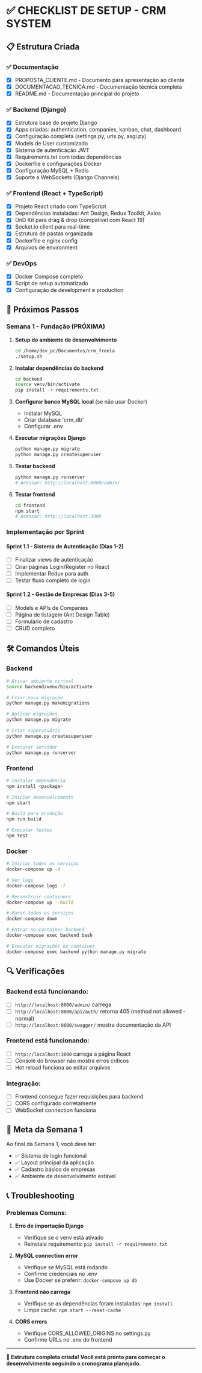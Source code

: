 # ✅ CHECKLIST DE SETUP - CRM SYSTEM

## 📋 Estrutura Criada

### ✅ Documentação
- [x] PROPOSTA_CLIENTE.md - Documento para apresentação ao cliente
- [x] DOCUMENTACAO_TECNICA.md - Documentação técnica completa
- [x] README.md - Documentação principal do projeto

### ✅ Backend (Django)
- [x] Estrutura base do projeto Django
- [x] Apps criadas: authentication, companies, kanban, chat, dashboard
- [x] Configuração completa (settings.py, urls.py, asgi.py)
- [x] Models de User customizado
- [x] Sistema de autenticação JWT
- [x] Requirements.txt com todas dependências
- [x] Dockerfile e configurações Docker
- [x] Configuração MySQL + Redis
- [x] Suporte a WebSockets (Django Channels)

### ✅ Frontend (React + TypeScript)
- [x] Projeto React criado com TypeScript
- [x] Dependências instaladas: Ant Design, Redux Toolkit, Axios
- [x] DnD Kit para drag & drop (compatível com React 19)
- [x] Socket.io client para real-time
- [x] Estrutura de pastas organizada
- [x] Dockerfile e nginx config
- [x] Arquivos de environment

### ✅ DevOps
- [x] Docker Compose completo
- [x] Script de setup automatizado
- [x] Configuração de development e production

## 🚀 Próximos Passos

### Semana 1 - Fundação (PRÓXIMA)
1. **Setup do ambiente de desenvolvimento**
   ```bash
   cd /home/dev_pc/Documentos/crm_freela
   ./setup.sh
   ```

2. **Instalar dependências do backend**
   ```bash
   cd backend
   source venv/bin/activate
   pip install -r requirements.txt
   ```

3. **Configurar banco MySQL local** (se não usar Docker)
   - Instalar MySQL
   - Criar database 'crm_db'
   - Configurar .env

4. **Executar migrações Django**
   ```bash
   python manage.py migrate
   python manage.py createsuperuser
   ```

5. **Testar backend**
   ```bash
   python manage.py runserver
   # Acessar: http://localhost:8000/admin/
   ```

6. **Testar frontend**
   ```bash
   cd frontend
   npm start
   # Acessar: http://localhost:3000
   ```

### Implementação por Sprint

#### Sprint 1.1 - Sistema de Autenticação (Dias 1-2)
- [ ] Finalizar views de autenticação
- [ ] Criar páginas Login/Register no React
- [ ] Implementar Redux para auth
- [ ] Testar fluxo completo de login

#### Sprint 1.2 - Gestão de Empresas (Dias 3-5)
- [ ] Models e APIs de Companies
- [ ] Página de listagem (Ant Design Table)
- [ ] Formulário de cadastro
- [ ] CRUD completo

## 🛠️ Comandos Úteis

### Backend
```bash
# Ativar ambiente virtual
source backend/venv/bin/activate

# Criar nova migração
python manage.py makemigrations

# Aplicar migrações
python manage.py migrate

# Criar superusuário
python manage.py createsuperuser

# Executar servidor
python manage.py runserver
```

### Frontend
```bash
# Instalar dependência
npm install <package>

# Iniciar desenvolvimento
npm start

# Build para produção
npm run build

# Executar testes
npm test
```

### Docker
```bash
# Iniciar todos os serviços
docker-compose up -d

# Ver logs
docker-compose logs -f

# Reconstruir containers
docker-compose up --build

# Parar todos os serviços
docker-compose down

# Entrar no container backend
docker-compose exec backend bash

# Executar migrações no container
docker-compose exec backend python manage.py migrate
```

## 🔍 Verificações

### Backend está funcionando:
- [ ] `http://localhost:8000/admin/` carrega
- [ ] `http://localhost:8000/api/auth/` retorna 405 (method not allowed - normal)
- [ ] `http://localhost:8000/swagger/` mostra documentação da API

### Frontend está funcionando:
- [ ] `http://localhost:3000` carrega a página React
- [ ] Console do browser não mostra erros críticos
- [ ] Hot reload funciona ao editar arquivos

### Integração:
- [ ] Frontend consegue fazer requisições para backend
- [ ] CORS configurado corretamente
- [ ] WebSocket connection funciona

## 🎯 Meta da Semana 1

Ao final da Semana 1, você deve ter:
- ✅ Sistema de login funcional
- ✅ Layout principal da aplicação
- ✅ Cadastro básico de empresas
- ✅ Ambiente de desenvolvimento estável

## 📞 Troubleshooting

### Problemas Comuns:

1. **Erro de importação Django**
   - Verifique se o venv está ativado
   - Reinstale requirements: `pip install -r requirements.txt`

2. **MySQL connection error**
   - Verifique se MySQL está rodando
   - Confirme credenciais no .env
   - Use Docker se preferir: `docker-compose up db`

3. **Frontend não carrega**
   - Verifique se as dependências foram instaladas: `npm install`
   - Limpe cache: `npm start --reset-cache`

4. **CORS errors**
   - Verifique CORS_ALLOWED_ORIGINS no settings.py
   - Confirme URLs no .env do frontend

---

**🎉 Estrutura completa criada! Você está pronto para começar o desenvolvimento seguindo o cronograma planejado.**

